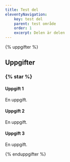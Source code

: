 ```yaml
---
title: Test del
eleventyNavigation:
    key: test del
    parent: test område
    order: 1
    excerpt: Delen är delen
---
```


{% uppgifter %}

## Uppgifter

### {% star %}

#### Uppgift 1

En uppgift.

#### Uppgift 2

En uppgift.

#### Uppgift 3

En uppgift.


{% enduppgifter %}
